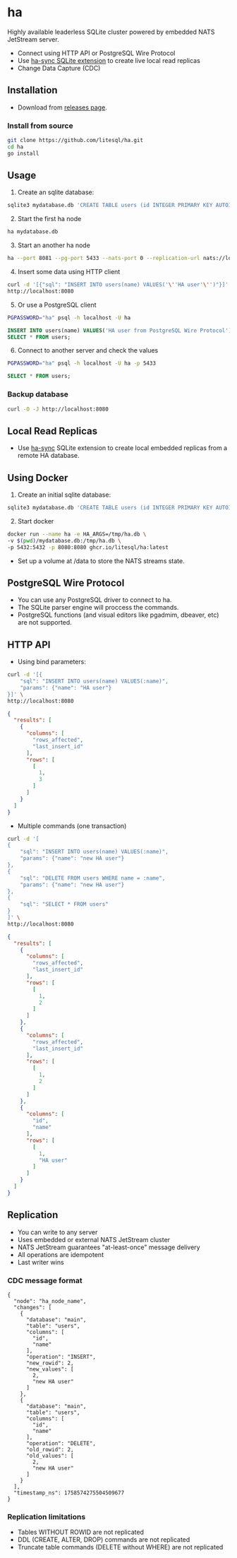 # ha

Highly available leaderless SQLite cluster powered by embedded NATS JetStream server.

- Connect using HTTP API or PostgreSQL Wire Protocol
- Use [ha-sync SQLite extension](https://github.com/litesql/ha-sync) to create live local read replicas
- Change Data Capture (CDC)

## Installation

- Download from [releases page](https://github.com/litesql/ha/releases).

### Install from source

```sh
git clone https://github.com/litesql/ha.git
cd ha
go install
```

## Usage

1. Create an sqlite database:

```sh
sqlite3 mydatabase.db 'CREATE TABLE users (id INTEGER PRIMARY KEY AUTOINCREMENT, name TEXT);'
```

2. Start the first ha node 

```sh
ha mydatabase.db
```

3. Start an another ha node

```sh
ha --port 8081 --pg-port 5433 --nats-port 0 --replication-url nats://localhost:4222 mydatabase.db
```

4. Insert some data using HTTP client

```sh
curl -d '[{"sql": "INSERT INTO users(name) VALUES('\''HA user'\'')"}]' \
http://localhost:8080
```

5. Or use a PostgreSQL client

```sh
PGPASSWORD="ha" psql -h localhost -U ha
```

```sql
INSERT INTO users(name) VALUES('HA user from PostgreSQL Wire Protocol');
SELECT * FROM users;
```

6. Connect to another server and check the values

```sh
PGPASSWORD="ha" psql -h localhost -U ha -p 5433
```

```sql
SELECT * FROM users;
```

### Backup database

```sh
curl -O -J http://localhost:8080
```

## Local Read Replicas

- Use [ha-sync](https://github.com/litesql/ha-sync) SQLite extension to create local embedded replicas from a remote HA database.

## Using Docker

1. Create an initial sqlite database:

```sh
sqlite3 mydatabase.db 'CREATE TABLE users (id INTEGER PRIMARY KEY AUTOINCREMENT, name TEXT);'
```

2. Start docker

```sh
docker run --name ha -e HA_ARGS=/tmp/ha.db \
-v $(pwd)/mydatabase.db:/tmp/ha.db \
-p 5432:5432 -p 8080:8080 ghcr.io/litesql/ha:latest
```

- Set up a volume at /data to store the NATS streams state.

## PostgreSQL Wire Protocol

- You can use any PostgreSQL driver to connect to ha.
- The SQLite parser engine will proccess the commands.
- PostgreSQL functions (and visual editors like pgadmim, dbeaver, etc) are not supported.

## HTTP API

- Using bind parameters:

```sh
curl -d '[{
    "sql": "INSERT INTO users(name) VALUES(:name)", 
    "params": {"name": "HA user"}
}]' \
http://localhost:8080
```

```json
{
  "results": [
    {
      "columns": [
        "rows_affected",
        "last_insert_id"
      ],
      "rows": [
        [
          1,
          3
        ]
      ]
    }
  ]
}
```

- Multiple commands (one transaction)

```sh
curl -d '[
{
    "sql": "INSERT INTO users(name) VALUES(:name)", 
    "params": {"name": "new HA user"}
},
{
    "sql": "DELETE FROM users WHERE name = :name", 
    "params": {"name": "new HA user"}
},
{
    "sql": "SELECT * FROM users"
}
]' \
http://localhost:8080
```

```json
{
  "results": [
    {
      "columns": [
        "rows_affected",
        "last_insert_id"
      ],
      "rows": [
        [
          1,
          2
        ]
      ]
    },
    {
      "columns": [
        "rows_affected",
        "last_insert_id"
      ],
      "rows": [
        [
          1,
          2
        ]
      ]
    },
    {
      "columns": [
        "id",
        "name"
      ],
      "rows": [
        [
          1,
          "HA user"
        ]        
      ]
    }
  ]
}
```

## Replication

- You can write to any server
- Uses embedded or external NATS JetStream cluster
- NATS JetStream guarantees "at-least-once" message delivery
- All operations are idempotent
- Last writer wins

### CDC message format

```
{
  "node": "ha_node_name",
  "changes": [
    {
      "database": "main",
      "table": "users",
      "columns": [
        "id",
        "name"
      ],
      "operation": "INSERT",      
      "new_rowid": 2,
      "new_values": [
        2,
        "new HA user"
      ]
    },
    {
      "database": "main",
      "table": "users",
      "columns": [
        "id",
        "name"
      ],
      "operation": "DELETE",
      "old_rowid": 2,
      "old_values": [
        2,
        "new HA user"
      ]
    }
  ],
  "timestamp_ns": 1758574275504509677
}
```

### Replication limitations

- Tables WITHOUT ROWID are not replicated
- DDL (CREATE, ALTER, DROP) commands are not replicated
- Truncate table commands (DELETE without WHERE) are not replicated